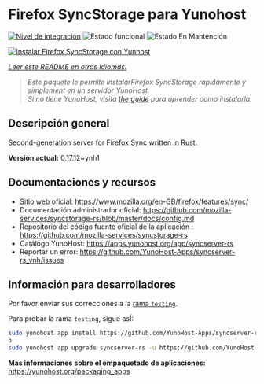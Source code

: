 <!--
Este archivo README esta generado automaticamente<https://github.com/YunoHost/apps/tree/master/tools/readme_generator>
No se debe editar a mano.
-->

# Firefox SyncStorage para Yunohost

[![Nivel de integración](https://dash.yunohost.org/integration/syncserver-rs.svg)](https://ci-apps.yunohost.org/ci/apps/syncserver-rs/) ![Estado funcional](https://ci-apps.yunohost.org/ci/badges/syncserver-rs.status.svg) ![Estado En Mantención](https://ci-apps.yunohost.org/ci/badges/syncserver-rs.maintain.svg)

[![Instalar Firefox SyncStorage con Yunhost](https://install-app.yunohost.org/install-with-yunohost.svg)](https://install-app.yunohost.org/?app=syncserver-rs)

*[Leer este README en otros idiomas.](./ALL_README.md)*

> *Este paquete le permite instalarFirefox SyncStorage rapidamente y simplement en un servidor YunoHost.*  
> *Si no tiene YunoHost, visita [the guide](https://yunohost.org/install) para aprender como instalarla.*

## Descripción general

Second-generation server for Firefox Sync written in Rust.


**Versión actual:** 0.17.12~ynh1
## Documentaciones y recursos

- Sitio web oficial: <https://www.mozilla.org/en-GB/firefox/features/sync/>
- Documentación administrador oficial: <https://github.com/mozilla-services/syncstorage-rs/blob/master/docs/config.md>
- Repositorio del código fuente oficial de la aplicación : <https://github.com/mozilla-services/syncstorage-rs>
- Catálogo YunoHost: <https://apps.yunohost.org/app/syncserver-rs>
- Reportar un error: <https://github.com/YunoHost-Apps/syncserver-rs_ynh/issues>

## Información para desarrolladores

Por favor enviar sus correcciones a la [rama `testing`](https://github.com/YunoHost-Apps/syncserver-rs_ynh/tree/testing).

Para probar la rama `testing`, sigue asÍ:

```bash
sudo yunohost app install https://github.com/YunoHost-Apps/syncserver-rs_ynh/tree/testing --debug
o
sudo yunohost app upgrade syncserver-rs -u https://github.com/YunoHost-Apps/syncserver-rs_ynh/tree/testing --debug
```

**Mas informaciones sobre el empaquetado de aplicaciones:** <https://yunohost.org/packaging_apps>
